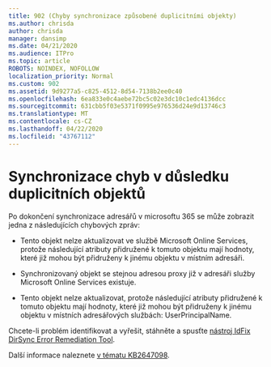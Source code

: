 ```yaml
---
title: 902 (Chyby synchronizace způsobené duplicitními objekty)
ms.author: chrisda
author: chrisda
manager: dansimp
ms.date: 04/21/2020
ms.audience: ITPro
ms.topic: article
ROBOTS: NOINDEX, NOFOLLOW
localization_priority: Normal
ms.custom: 902
ms.assetid: 9d9277a5-c825-4512-8d54-7138b2ee0c40
ms.openlocfilehash: 6ea833e0c4aebe72bc5c02e3dc10c1edc4136dcc
ms.sourcegitcommit: 631cbb5f03e5371f0995e976536d24e9d13746c3
ms.translationtype: MT
ms.contentlocale: cs-CZ
ms.lasthandoff: 04/22/2020
ms.locfileid: "43767112"
---
```

# <a name="sync-errors-due-to-duplicate-objects"></a>Synchronizace chyb v důsledku duplicitních objektů

Po dokončení synchronizace adresářů v microsoftu 365 se může zobrazit jedna z následujících chybových zpráv:

- Tento objekt nelze aktualizovat ve službě Microsoft Online Services, protože následující atributy přidružené k tomuto objektu mají hodnoty, které již mohou být přidruženy k jinému objektu v místním adresáři.

- Synchronizovaný objekt se stejnou adresou proxy již v adresáři služby Microsoft Online Services existuje.

- Tento objekt nelze aktualizovat, protože následující atributy přidružené k tomuto objektu mají hodnoty, které již mohou být přidruženy k jinému objektu v místních adresářových službách: UserPrincipalName.

Chcete-li problém identifikovat a vyřešit, stáhněte a spusťte [nástroj IdFix DirSync Error Remediation Tool](https://www.microsoft.com/download/details.aspx?id=36832).

Další informace naleznete [v tématu KB2647098](https://support.microsoft.com/help/2647098/duplicate-or-invalid-attributes-prevent-directory-synchronization-in-o).
